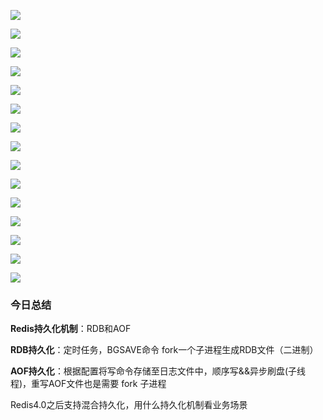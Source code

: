 ![](https://tva1.sinaimg.cn/large/008eGmZEly1gof3p8xgvoj30ku112q9s.jpg)

![](https://tva1.sinaimg.cn/large/008eGmZEly1gof3qohqc6j30ku11212n.jpg)

![](https://tva1.sinaimg.cn/large/008eGmZEly1gof3r9ifrdj30ku112an6.jpg)

![](https://tva1.sinaimg.cn/large/008eGmZEly1gof3rqvx54j30ku112tjz.jpg)

![](https://tva1.sinaimg.cn/large/008eGmZEly1gof3scczrjj30ku112dtr.jpg)

![](https://tva1.sinaimg.cn/large/008eGmZEly1gof3svg27sj30ku112tl4.jpg)

![](https://tva1.sinaimg.cn/large/008eGmZEly1gof3tfsai6j30ku1124b9.jpg)

![](https://tva1.sinaimg.cn/large/008eGmZEly1gof3tptg6uj30ku112gsm.jpg)

![](https://tva1.sinaimg.cn/large/008eGmZEly1gof3tq4je3j30ku112jxn.jpg)

![](https://tva1.sinaimg.cn/large/008eGmZEly1gof3ts50kgj30ku112ag6.jpg)

![](https://tva1.sinaimg.cn/large/008eGmZEly1gof3trr7fkj30ku11243n.jpg)

![](https://tva1.sinaimg.cn/large/008eGmZEly1gof3tqrf58j30ku112grq.jpg)

![](https://tva1.sinaimg.cn/large/008eGmZEly1gof3togohrj30ku112jwo.jpg)

![](https://tva1.sinaimg.cn/large/008eGmZEly1gof3tpciozj30ku112wjk.jpg)

![](https://tva1.sinaimg.cn/large/008eGmZEly1gof3tnwztvj30ku1120xn.jpg)



### 今日总结

**Redis持久化机制**：RDB和AOF



**RDB持久化**：定时任务，BGSAVE命令  fork一个子进程生成RDB文件（二进制）



**AOF持久化**：根据配置将写命令存储至日志文件中，顺序写&&异步刷盘(子线程)，重写AOF文件也是需要 fork 子进程



Redis4.0之后支持混合持久化，用什么持久化机制看业务场景


